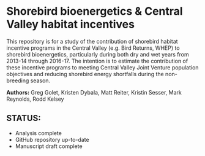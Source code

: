 Shorebird bioenergetics & Central Valley habitat incentives
================

This repository is for a study of the contribution of shorebird habitat
incentive programs in the Central Valley (e.g. Bird Returns, WHEP) to
shorebird bioenergetics, particularly during both dry and wet years from
2013-14 through 2016-17. The intention is to estimate the contribution
of these incentive programs to meeting Central Valley Joint Venture
population objectives and reducing shorebird energy shortfalls during
the non-breeding season.

**Authors:** Greg Golet, Kristen Dybala, Matt Reiter, Kristin Sesser,
Mark Reynolds, Rodd Kelsey

## STATUS:

-   Analysis complete
-   GitHub repository up-to-date
-   Manuscript draft complete
